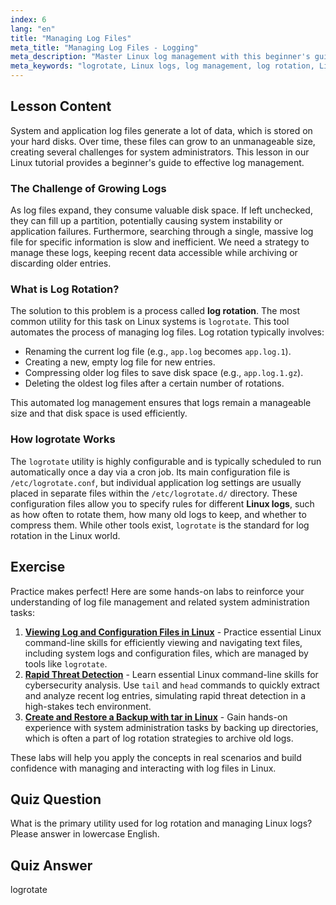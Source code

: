 ```yaml
---
index: 6
lang: "en"
title: "Managing Log Files"
meta_title: "Managing Log Files - Logging"
meta_description: "Master Linux log management with this beginner's guide to logrotate. Learn how log rotation saves disk space, how to configure it, and keep your system's logs organized."
meta_keywords: "logrotate, Linux logs, log management, log rotation, Linux tutorial, beginner, guide, disk space"
---
```


## Lesson Content

System and application log files generate a lot of data, which is stored on your hard disks. Over time, these files can grow to an unmanageable size, creating several challenges for system administrators. This lesson in our Linux tutorial provides a beginner's guide to effective log management.

### The Challenge of Growing Logs

As log files expand, they consume valuable disk space. If left unchecked, they can fill up a partition, potentially causing system instability or application failures. Furthermore, searching through a single, massive log file for specific information is slow and inefficient. We need a strategy to manage these logs, keeping recent data accessible while archiving or discarding older entries.

### What is Log Rotation?

The solution to this problem is a process called **log rotation**. The most common utility for this task on Linux systems is `logrotate`. This tool automates the process of managing log files. Log rotation typically involves:

- Renaming the current log file (e.g., `app.log` becomes `app.log.1`).
- Creating a new, empty log file for new entries.
- Compressing older log files to save disk space (e.g., `app.log.1.gz`).
- Deleting the oldest log files after a certain number of rotations.

This automated log management ensures that logs remain a manageable size and that disk space is used efficiently.

### How logrotate Works

The `logrotate` utility is highly configurable and is typically scheduled to run automatically once a day via a cron job. Its main configuration file is `/etc/logrotate.conf`, but individual application log settings are usually placed in separate files within the `/etc/logrotate.d/` directory. These configuration files allow you to specify rules for different **Linux logs**, such as how often to rotate them, how many old logs to keep, and whether to compress them. While other tools exist, `logrotate` is the standard for log rotation in the Linux world.

## Exercise

Practice makes perfect! Here are some hands-on labs to reinforce your understanding of log file management and related system administration tasks:

1. **[Viewing Log and Configuration Files in Linux](https://labex.io/labs/linux-viewing-log-and-configuration-files-in-linux-387914)** - Practice essential Linux command-line skills for efficiently viewing and navigating text files, including system logs and configuration files, which are managed by tools like `logrotate`.
2. **[Rapid Threat Detection](https://labex.io/labs/linux-rapid-threat-detection-387930)** - Learn essential Linux command-line skills for cybersecurity analysis. Use `tail` and `head` commands to quickly extract and analyze recent log entries, simulating rapid threat detection in a high-stakes tech environment.
3. **[Create and Restore a Backup with tar in Linux](https://labex.io/labs/comptia-create-and-restore-a-backup-with-tar-in-linux-590843)** - Gain hands-on experience with system administration tasks by backing up directories, which is often a part of log rotation strategies to archive old logs.

These labs will help you apply the concepts in real scenarios and build confidence with managing and interacting with log files in Linux.

## Quiz Question

What is the primary utility used for log rotation and managing Linux logs? Please answer in lowercase English.

## Quiz Answer

logrotate
